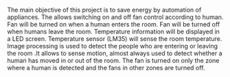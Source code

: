The main objective of this project is to save energy by automation of appliances. The allows switching on and off fan control according to human. Fan will be turned on when a human enters the room. Fan will be turned off when humans leave the room. Temperature information will be displayed in a LED screen. Temperature sensor (LM35) will sense the room temperature. Image processing is used to detect the people who are entering or leaving the room .It allows to sense motion, almost always used to detect whether a human has moved in or out of the room. The fan is turned on only the zone where a human is detected and the fans in other zones are turned off.
